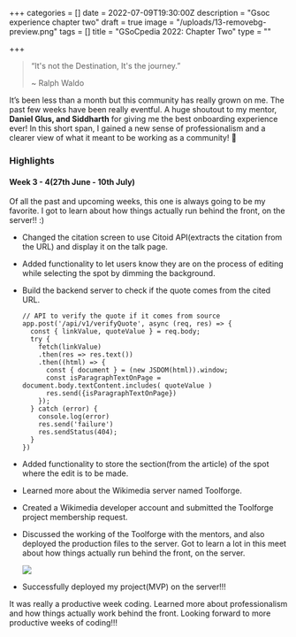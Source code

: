 +++
categories = []
date = 2022-07-09T19:30:00Z
description = "Gsoc experience chapter two"
draft = true
image = "/uploads/13-removebg-preview.png"
tags = []
title = "GSoCpedia 2022: Chapter Two"
type = ""

+++
> “It's not the Destination, It's the journey.”
>
> \~ Ralph Waldo

It’s been less than a month but this community has really grown on me. The past few weeks have been really eventful. A huge shoutout to my mentor, **Daniel Glus, and Siddharth** for giving me the best onboarding experience ever! In this short span, I gained a new sense of professionalism and a clearer view of what it meant to be working as a community! 💜

### Highlights

#### Week 3 - 4(27th June - 10th July)

Of all the past and upcoming weeks, this one is always going to be my favorite. I got to learn about how things actually run behind the front, on the server!! :)

* Changed the citation screen to use Citoid API(extracts the citation from the URL) and display it on the talk page.
* Added functionality to let users know they are on the process of editing while selecting the spot by dimming the background.
* Build the backend server to check if the quote comes from the cited URL.

      // API to verify the quote if it comes from source
      app.post('/api/v1/verifyQuote', async (req, res) => {
        const { linkValue, quoteValue } = req.body;
        try {
          fetch(linkValue)
          .then(res => res.text())
          .then((html) => {
            const { document } = (new JSDOM(html)).window;
            const isParagraphTextOnPage =  document.body.textContent.includes( quoteValue )
            res.send({isParagraphTextOnPage})
          }); 
        } catch (error) {
          console.log(error)
          res.send('failure')
          res.sendStatus(404);
        } 
      })
* Added functionality to store the section(from the article) of the spot where the edit is to be made.
* Learned more about the Wikimedia server named Toolforge.
* Created a Wikimedia developer account and submitted the Toolforge project membership request.
* Discussed the working of the Toolforge with the mentors, and also deployed the production files to the server. Got to learn a lot in this meet about how things actually run behind the front, on the server.

  ![](/uploads/2.png)
* Successfully deployed my project(MVP) on the server!!!

It was really a productive week coding. Learned more about professionalism and how things actually work behind the front. Looking forward to more productive weeks of coding!!!